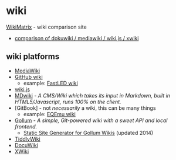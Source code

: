 # wiki

[WikiMatrix](https://www.wikimatrix.org/) - wiki comparison site
- [comparison of dokuwiki / mediawiki / wiki.js / xwiki](https://www.wikimatrix.org/compare/dokuwiki+mediawiki+wiki-js+xwiki)

## wiki platforms
- [MediaWiki](https://www.mediawiki.org/wiki/MediaWiki)
- [GitHub wiki](https://docs.github.com/en/github/building-a-strong-community/documenting-your-project-with-wikis)
  - example: [FastLED wiki](https://github.com/FastLED/FastLED/wiki/Overview)
- [wiki.js](https://wiki.js.org/)
- [MDwiki](https://dynalon.github.io/mdwiki/#!index.md) - *A CMS/Wiki which takes its input in Markdown, built in HTML5/Javascript, runs 100% on the client.*
- [GitBook] - not _necessarily_ a wiki, this can be many things
  - example: [EQEmu wiki](https://eqemu.gitbook.io/server/)
- [Gollum](https://github.com/gollum/gollum) - *A simple, Git-powered wiki with a sweet API and local frontend.* 
  - [Static Site Generator for Gollum Wikis](https://github.com/dreverri/gollum-site) (updated 2014)
- [TiddlyWiki](https://tiddlywiki.com/)
- [DocuWiki](https://www.dokuwiki.org/dokuwiki)
- [XWiki](https://www.xwiki.org/xwiki/bin/view/Documentation/)
